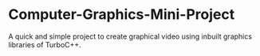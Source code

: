 # Computer-Graphics-Mini-Project
A quick and simple project to create graphical video using inbuilt graphics libraries of TurboC++.
